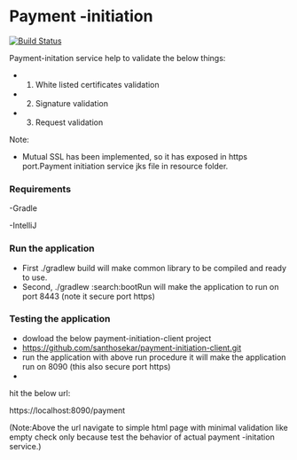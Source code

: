 # Payment -initiation


[![Build Status](https://travis-ci.org/joemccann/dillinger.svg?branch=master)](https://travis-ci.org/joemccann/dillinger)

Payment-initation service help to  validate the below things:

   - 1.	White listed certificates validation 
   - 2.	Signature validation
   - 3.	Request validation
   
   Note:
   - Mutual SSL has been implemented, so it has exposed in https port.Payment initiation service jks file in resource folder.

### Requirements

-Gradle

-IntelliJ

### Run the application

 -  First ./gradlew build will make common library to be compiled and ready to use.
  - Second, ./gradlew :search:bootRun will make the application to run on port 8443 (note it secure port https)
   

### Testing the application

  - dowload the below payment-initiation-client project 
  - https://github.com/santhosekar/payment-initiation-client.git
  - run the application with above run procedure it will make the application run on 8090 (this also secure port https)
  - 
  
 hit the below url:

https://localhost:8090/payment

(Note:Above the url navigate to simple html page with minimal validation like empty check only because test the behavior of actual  payment -initation service.)
  
